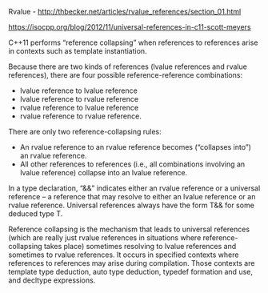 Rvalue - http://thbecker.net/articles/rvalue_references/section_01.html

https://isocpp.org/blog/2012/11/universal-references-in-c11-scott-meyers

C++11 performs “reference collapsing” when references to references arise in contexts such as template instantiation.

Because there are two kinds of references (lvalue references and rvalue references), there are four possible reference-reference combinations: 
* lvalue reference to lvalue reference
* lvalue reference to rvalue reference
* rvalue reference to lvalue reference
* rvalue reference to rvalue reference.  

There are only two reference-collapsing rules:  
* An rvalue reference to an rvalue reference becomes (“collapses into”) an rvalue reference.  
* All other references to references (i.e., all combinations involving an lvalue reference) collapse into an lvalue reference.

In a type declaration, “&&” indicates either an rvalue reference or a universal reference – a reference that may resolve to either an lvalue reference or an rvalue reference. Universal references always have the form T&& for some deduced type T.

Reference collapsing is the mechanism that leads to universal references (which are really just rvalue references in situations where reference-collapsing takes place) sometimes resolving to lvalue references and sometimes to rvalue references. It occurs in specified contexts where references to references may arise during compilation. Those contexts are template type deduction, auto type deduction, typedef formation and use, and decltype expressions.

